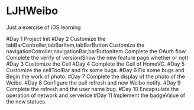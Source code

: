 # LJHWeibo
Just a exercise of iOS learning

#Day 1
Project Init
#Day 2
Customize the tabBarController,tabBarItem,tabBarButton
Customize the navigationCotroller,navigationBar,barButtonItem
Complete the OAuth flow.
Complete the verify of version(Show the new feature page whether or not)
#Day 3
Customize the Cell
#Day 4
Complete the Cell of HomeVC.
#Day 5
Customize the cellToolBar and fix some bugs.
#Day 6
Fix some bugs and Begin the work of photo.
#Day 7 
Complete the display of the photo of the Weibo.
#Day 8
Configure the pull refresh and new Weibo notify.
#Day 9
Complete the refresh and the user name bug.
#Day 10
Encapsulate the operation of network and serverice
#Day 11
Implement the badgeValue of the new statues.

